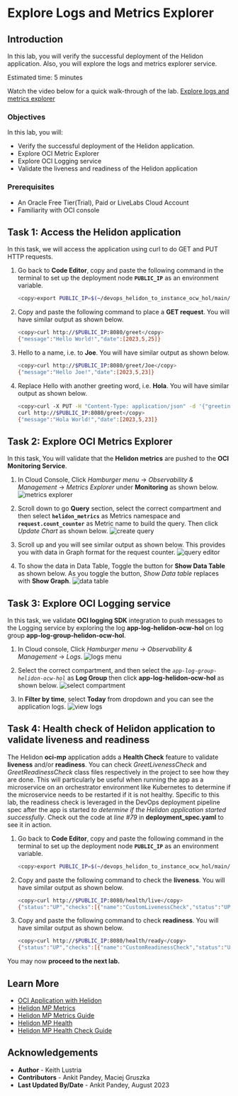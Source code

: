 # Explore Logs and Metrics Explorer

## Introduction

In this lab, you will verify the successful deployment of the Helidon application. Also, you will explore the logs and metrics explorer service.

Estimated time: 5 minutes

Watch the video below for a quick walk-through of the lab.
[Explore logs and metrics explorer](videohub:1_7a0qaaif)

### Objectives

In this lab, you will:

* Verify the successful deployment of the Helidon application.
* Explore OCI Metric Explorer
* Explore OCI Logging service
* Validate the liveness and readiness of the Helidon application

### Prerequisites

* An Oracle Free Tier(Trial), Paid or LiveLabs Cloud Account
* Familiarity with OCI console

## Task 1: Access the Helidon application

In this task, we will access the application using curl to do GET and PUT HTTP requests.

1. Go back to **Code Editor**, copy and paste the following command in the terminal to set up the deployment node **`PUBLIC_IP`** as an environment variable.
    ```bash
    <copy>export PUBLIC_IP=$(~/devops_helidon_to_instance_ocw_hol/main/get.sh public_ip)</copy>
    ```

2. Copy and paste the following command to place a **GET request**. You will have similar output as shown below.
    ```bash
    <copy>curl http://$PUBLIC_IP:8080/greet</copy>
    {"message":"Hello World!","date":[2023,5,25]}
    ```

3. Hello to a name, i.e. to **Joe**. You will have similar output as shown below.
    ```bash
    <copy>curl http://$PUBLIC_IP:8080/greet/Joe</copy>
    {"message":"Hello Joe!","date":[2023,5,23]}
    ```

4. Replace Hello with another greeting word, i.e. **Hola**. You will have similar output as shown below.
    ```bash
    <copy>curl -X PUT -H "Content-Type: application/json" -d '{"greeting" : "Hola"}' http://$PUBLIC_IP:8080/greet/greeting 
    curl http://$PUBLIC_IP:8080/greet</copy>
    {"message":"Hola World!","date":[2023,5,23]}
    ```

## Task 2: Explore OCI Metrics Explorer

In this task, You will validate that the **Helidon metrics** are pushed to the **OCI Monitoring Service**.

1. In Cloud Console, Click *Hamburger menu* -> *Observability & Management* -> *Metrics Explorer* under **Monitoring** as shown below.
    ![metrics explorer](images/metrics-explorer.png)

2. Scroll down to go **Query** section, select the correct compartment and then select **`helidon_metrics`** as Metrics namespace and **`request.count_counter`** as Metric name to build the query. Then click *Update Chart* as shown below.
    ![create query](images/create-query.png)

3. Scroll up and you will see similar output as shown below. This provides you with data in Graph format for the request counter. 
    ![query editor](images/query-editor.png)

4. To show the data in Data Table, Toggle the button for **Show Data Table** as shown below. As you toggle the button, *Show Data table* replaces with **Show Graph**. 
    ![data table](images/data-table.png)

## Task 3: Explore OCI Logging service

In this task, we validate **OCI logging SDK** integration to push messages to the Logging service by exploring the log **app-log-helidon-ocw-hol** on log group **app-log-group-helidon-ocw-hol**.

1. In Cloud console, Click *Hamburger menu* -> *Observability & Management* -> *Logs*. 
    ![logs menu](images/logs-menu.png)

2. Select the correct compartment, and then select the *`app-log-group-helidon-ocw-hol`* as **Log Group** then click **app-log-helidon-ocw-hol** as shown below.
    ![select compartment](images/select-compartment.png)

3. In **Filter by time**, select **Today** from dropdown and you can see the application logs. 
    ![view logs](images/view-logs.png)

## Task 4: Health check of Helidon application to validate liveness and readiness

The Helidon **oci-mp** application adds a **Health Check** feature to validate **liveness** and/or **readiness**. You can check *GreetLivenessCheck* and *GreetReadinessCheck* class files respectively in the project to see how they are done. This will particularly be useful when running the app as a microservice on an orchestrator environment like Kubernetes to determine if the microservice needs to be restarted if it is not healthy. Specific to this lab, the readiness check is leveraged in the DevOps deployment pipeline spec after the app is started *to determine if the Helidon application started successfully*. Check out the code at *line #79* in **deployment_spec.yaml** to see it in action.

1. Go back to **Code Editor**, copy and paste the following command in the terminal to set up the deployment node **`PUBLIC_IP`** as an environment variable.
    ```bash
    <copy>export PUBLIC_IP=$(~/devops_helidon_to_instance_ocw_hol/main/get.sh public_ip)</copy>
    ```

2. Copy and paste the following command to check the **liveness**. You will have similar output as shown below.
    ```bash
    <copy>curl http://$PUBLIC_IP:8080/health/live</copy>
    {"status":"UP","checks":[{"name":"CustomLivenessCheck","status":"UP","data":{"time":1684391639448}}]}
    ```

3. Copy and paste the following command to check **readiness**. You will have similar output as shown below.
    ```bash
    <copy>curl http://$PUBLIC_IP:8080/health/ready</copy>
    {"status":"UP","checks":[{"name":"CustomReadinessCheck","status":"UP","data":{"time":1684391438298}}]}
    ```


You may now **proceed to the next lab.**

## Learn More

* [OCI Application with Helidon](https://medium.com/helidon/oci-application-with-helidon-caa78cacaee5)
* [Helidon MP Metrics](https://helidon.io/docs/v3/#/mp/metrics/metrics)
* [Helidon MP Metrics Guide ](https://helidon.io/docs/v3/#/mp/guides/metrics)
* [Helidon MP Health](https://helidon.io/docs/v3/#/mp/health)
* [Helidon MP Health Check Guide](https://helidon.io/docs/v3/#/mp/guides/health)

## Acknowledgements

* **Author** -  Keith Lustria
* **Contributors** - Ankit Pandey, Maciej Gruszka
* **Last Updated By/Date** - Ankit Pandey, August 2023
